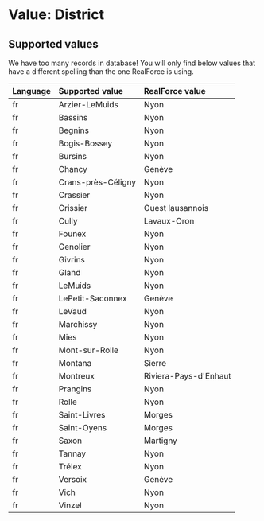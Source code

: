# Value: District

## Supported values

We have too many records in database!
You will only find below values that have a different spelling than the one RealForce is using.

| Language | Supported value | RealForce value |
| :--- | :--- | :--- |
| fr | Arzier-LeMuids | Nyon |
| fr | Bassins | Nyon |
| fr | Begnins | Nyon |
| fr | Bogis-Bossey | Nyon |
| fr | Bursins | Nyon |
| fr | Chancy | Genève |
| fr | Crans-près-Céligny | Nyon |
| fr | Crassier | Nyon |
| fr | Crissier | Ouest lausannois |
| fr | Cully | Lavaux-Oron |
| fr | Founex | Nyon |
| fr | Genolier | Nyon |
| fr | Givrins | Nyon |
| fr | Gland | Nyon |
| fr | LeMuids | Nyon |
| fr | LePetit-Saconnex | Genève |
| fr | LeVaud | Nyon |
| fr | Marchissy | Nyon |
| fr | Mies | Nyon |
| fr | Mont-sur-Rolle | Nyon |
| fr | Montana | Sierre |
| fr | Montreux | Riviera-Pays-d'Enhaut |
| fr | Prangins | Nyon |
| fr | Rolle | Nyon |
| fr | Saint-Livres | Morges |
| fr | Saint-Oyens | Morges |
| fr | Saxon | Martigny |
| fr | Tannay | Nyon |
| fr | Trélex | Nyon |
| fr | Versoix | Genève |
| fr | Vich | Nyon |
| fr | Vinzel | Nyon |
